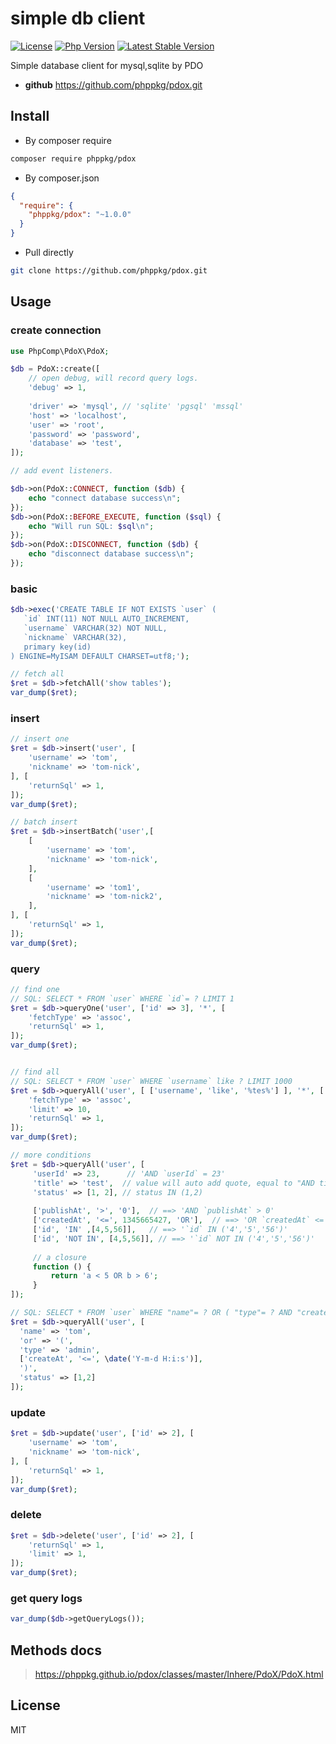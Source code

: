 # simple db client

[![License](https://img.shields.io/packagist/l/phppkg/pdox.svg?style=flat-square)](LICENSE)
[![Php Version](https://img.shields.io/badge/php-%3E=7.0-brightgreen.svg?maxAge=2592000)](https://packagist.org/packages/phppkg/pdox)
[![Latest Stable Version](http://img.shields.io/packagist/v/phppkg/pdox.svg)](https://packagist.org/packages/phppkg/pdox)

Simple database client for mysql,sqlite by PDO

- **github** https://github.com/phppkg/pdox.git

## Install

- By composer require

```bash
composer require phppkg/pdox
```

- By composer.json

```json
{
  "require": {
    "phppkg/pdox": "~1.0.0"
  }
}
```

- Pull directly

```bash
git clone https://github.com/phppkg/pdox.git
```

## Usage

### create connection

```php
use PhpComp\PdoX\PdoX;

$db = PdoX::create([
    // open debug, will record query logs.
    'debug' => 1,
    
    'driver' => 'mysql', // 'sqlite' 'pgsql' 'mssql'
    'host' => 'localhost',
    'user' => 'root',
    'password' => 'password',
    'database' => 'test',
]);

// add event listeners.

$db->on(PdoX::CONNECT, function ($db) {
    echo "connect database success\n";
});
$db->on(PdoX::BEFORE_EXECUTE, function ($sql) {
    echo "Will run SQL: $sql\n";
});
$db->on(PdoX::DISCONNECT, function ($db) {
    echo "disconnect database success\n";
});
```

### basic

```php
$db->exec('CREATE TABLE IF NOT EXISTS `user` (
   `id` INT(11) NOT NULL AUTO_INCREMENT,
   `username` VARCHAR(32) NOT NULL,
   `nickname` VARCHAR(32),
   primary key(id)
) ENGINE=MyISAM DEFAULT CHARSET=utf8;');

// fetch all
$ret = $db->fetchAll('show tables');
var_dump($ret);
```

### insert

```php
// insert one
$ret = $db->insert('user', [
    'username' => 'tom',
    'nickname' => 'tom-nick',
], [
    'returnSql' => 1,
]);
var_dump($ret);

// batch insert
$ret = $db->insertBatch('user',[
    [
        'username' => 'tom',
        'nickname' => 'tom-nick',
    ],
    [
        'username' => 'tom1',
        'nickname' => 'tom-nick2',
    ],
], [
    'returnSql' => 1,
]);
var_dump($ret);
```

### query

```php
// find one
// SQL: SELECT * FROM `user` WHERE `id`= ? LIMIT 1
$ret = $db->queryOne('user', ['id' => 3], '*', [
    'fetchType' => 'assoc',
    'returnSql' => 1,
]);
var_dump($ret);


// find all
// SQL: SELECT * FROM `user` WHERE `username` like ? LIMIT 1000
$ret = $db->queryAll('user', [ ['username', 'like', '%tes%'] ], '*', [
    'fetchType' => 'assoc',
    'limit' => 10,
    'returnSql' => 1,
]);
var_dump($ret);

// more conditions
$ret = $db->queryAll('user', [
     'userId' => 23,      // 'AND `userId` = 23'
     'title' => 'test',  // value will auto add quote, equal to "AND title = 'test'"
     'status' => [1, 2], // status IN (1,2)
     
     ['publishAt', '>', '0'],  // ==> 'AND `publishAt` > 0'
     ['createdAt', '<=', 1345665427, 'OR'],  // ==> 'OR `createdAt` <= 1345665427'
     ['id', 'IN' ,[4,5,56]],   // ==> '`id` IN ('4','5','56')'
     ['id', 'NOT IN', [4,5,56]], // ==> '`id` NOT IN ('4','5','56')'
     
     // a closure
     function () {
         return 'a < 5 OR b > 6';
     }
]);

// SQL: SELECT * FROM `user` WHERE "name"= ? OR ( "type"= ? AND "createAt" <= ? ) AND "status" IN ('1','2')
$ret = $db->queryAll('user', [
  'name' => 'tom',
  'or' => '(',
  'type' => 'admin',
  ['createAt', '<=', \date('Y-m-d H:i:s')],
  ')',
  'status' => [1,2]
]);
```

### update

```php
$ret = $db->update('user', ['id' => 2], [
    'username' => 'tom',
    'nickname' => 'tom-nick',
], [
    'returnSql' => 1,
]);
var_dump($ret);
```

### delete

```php
$ret = $db->delete('user', ['id' => 2], [
    'returnSql' => 1,
    'limit' => 1,
]);
var_dump($ret);
```

### get query logs

```php
var_dump($db->getQueryLogs());
```

## Methods docs

> https://phppkg.github.io/pdox/classes/master/Inhere/PdoX/PdoX.html

## License

MIT
